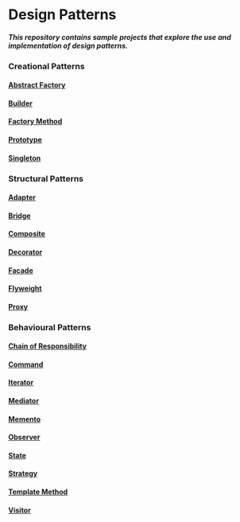 # Design Patterns
#### *This repository contains sample projects that explore the use and implementation of design patterns.*

### Creational Patterns

#### [Abstract Factory](https://en.wikipedia.org/wiki/Abstract_factory_pattern)
#### [Builder](https://en.wikipedia.org/wiki/Builder_pattern)
#### [Factory Method](https://en.wikipedia.org/wiki/Factory_method_pattern)
#### [Prototype](https://en.wikipedia.org/wiki/Prototype_pattern)
#### [Singleton](https://en.wikipedia.org/wiki/Singleton_pattern)

### Structural Patterns

#### [Adapter](https://en.wikipedia.org/wiki/Adapter_pattern)
#### [Bridge](https://en.wikipedia.org/wiki/Bridge_pattern)
#### [Composite](https://en.wikipedia.org/wiki/Composite_pattern)
#### [Decorator](https://en.wikipedia.org/wiki/Decorator_pattern)
#### [Facade](https://en.wikipedia.org/wiki/Facade_pattern)
#### [Flyweight](https://en.wikipedia.org/wiki/Flyweight_pattern)
#### [Proxy](https://en.wikipedia.org/wiki/Proxy_pattern)

### Behavioural Patterns

#### [Chain of Responsibility](https://en.wikipedia.org/wiki/Chain-of-responsibility_pattern)
#### [Command](https://en.wikipedia.org/wiki/Command_pattern)
#### [Iterator](https://en.wikipedia.org/wiki/Iterator_pattern)
#### [Mediator](https://en.wikipedia.org/wiki/Mediator_pattern)
#### [Memento](https://en.wikipedia.org/wiki/Memento_pattern)
#### [Observer](https://en.wikipedia.org/wiki/Observer_pattern)
#### [State](https://en.wikipedia.org/wiki/State_pattern)
#### [Strategy](https://en.wikipedia.org/wiki/Strategy_pattern)
#### [Template Method](https://en.wikipedia.org/wiki/Template_method_pattern)
#### [Visitor](https://en.wikipedia.org/wiki/Visitor_pattern)
